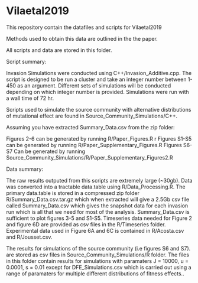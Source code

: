 # Vilaetal2019

This repository contain the datafiles and scripts for Vilaetal2019

Methods used to obtain this data are outlined in the the paper.

All scripts and data are stored in this folder.

Script summary: 

Invasion Simulations were conducted using C++/Invasion_Additive.cpp. The script is designed to be run a cluster and take an integer number between 1-450 as an argument. Different sets of simulations will be conducted depending on which integer number is provided. Simulations were run with a wall time of 72 hr.

Scripts used to simulate the source community with alternative distributions of mutational effect are found in Source_Community_Simulations/C++. 

Assuming you have extracted Summary_Data.csv from the zip folder:

Figures 2-6 can be generated by running  R/Paper_Figures.R r
Figures S1-S5 can be  generated by running R/Paper_Supplementary_Figures.R
Figures S6-S7 Can be generated by running Source_Community_Simulations/R/Paper_Supplementary_Figures2.R


Data summary: 

The raw results outputed from this scripts are extremely large (~30gb). Data was converted into a tractable data.table using R/Data_Processing.R.  The primary data.table is stored in a compressed zip folder R/Summary_Data.csv.tar.gz which when extracted will give a 2.5Gb csv file called Summary_Data.csv which gives the snapshot data for each invasion run which is all that we need for most of the analysis. Summary_Data.csv is sufficient to plot figures 3-5 and S1-S5. Timeseries data needed for Figure 2 and figure 6D are provided as csv files in the R/Timeseries folder. Experimental data used in Figure 6A and 6C is contained in R/Acosta.csv and R/Jousset.csv.

The results for simulations of the source community (i.e figures S6 and S7). are stored as csv files in Source_Community_Simulations/R folder. The files in this folder contain results for simulations with paramaters J = 10000, u = 0.0001, s = 0.01 except for DFE_Simulations.csv which is carried out using a range of paramaters for multiple different distributions of fitness effects..


